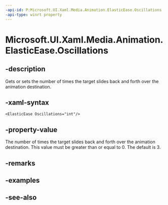 ```yaml
---
-api-id: P:Microsoft.UI.Xaml.Media.Animation.ElasticEase.Oscillations
-api-type: winrt property
---
```


<!-- Property syntax
public int Oscillations { get;  set; }
-->

# Microsoft.UI.Xaml.Media.Animation.ElasticEase.Oscillations

## -description
Gets or sets the number of times the target slides back and forth over the animation destination.

## -xaml-syntax
```xaml
<ElasticEase Oscillations="int"/>
```


## -property-value
The number of times the target slides back and forth over the animation destination. This value must be greater than or equal to 0. The default is 3.

## -remarks

## -examples

## -see-also
